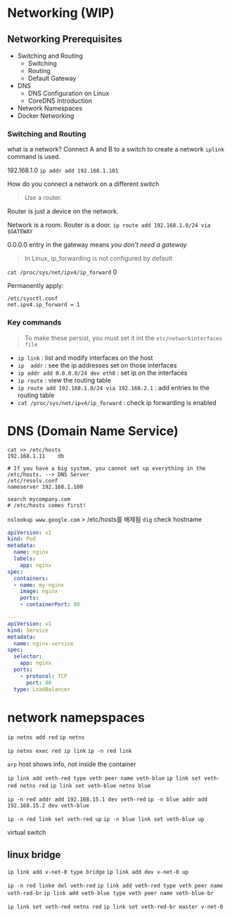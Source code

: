 # Networking (WIP)

## Networking Prerequisites

- Switching and Routing
  + Switching
  + Routing
  + Default Gateway
- DNS
  + DNS Configuration on Linux
  + CoreDNS Introduction
- Network Namespaces
- Docker Networking


### Switching and Routing

what is a network?
Connect A and B to a switch to create a network
`iplink` command is used.

192.168.1.0
`ip addr add 192.168.1.101`

How do you connect a network on a different switch
> Use a router.


Router is just a device on the network.

Network is a room. Router is a door.
`ip route add 192.168.1.0/24 via $GATEWAY`

0.0.0.0 entry in the gateway means *you don't need a gateway*


> In Linux, ip_forwarding is not configured by default

`cat /proc/sys/net/ipv4/ip_forward` 0

Permanently apply:
```shell script
/etc/sysctl.conf
net.ipv4.ip_forward = 1
```

### Key commands

> To make these persist, you must set it int the `etc/networkinterfaces file`
- `ip link` : list and modify interfaces on the host
- `ip  addr` : see the ip addresses set on those interfaces
- `ip addr add 0.0.0.0/24 dev eth0` : set ip on the interfaces
- `ip route` : view the routing table
- `ip route add 192.168.1.0/24 via 192.168.2.1` : add entries to the routing table
- `cat /proc/sys/net/ipv4/ip_forward` : check ip forwarding is enabled


# DNS (Domain Name Service)
```shell script
cat >> /etc/hosts
192.168.1.11    db

# If you have a big system, you cannot set up everything in the /etc/hosts. --> DNS Server
/etc/resolv.conf
nameserver 192.168.1.100

search mycompany.com
# /etc/hosts comes first!
```


`nslookup www.google.com` > /etc/hosts를 배제됨
`dig` check hostname



```yaml
apiVersion: v1
kind: Pod
metadata:
  name: nginx
  labels:
    app: nginx
spec:
  containers:
  - name: my-nginx
    image: nginx
    ports:
    - containerPort: 80

---
apiVersion: v1
kind: Service
metadata:
  name: nginx-service
spec:
  selector:
    app: nginx
  ports:
    - protocol: TCP
      port: 80
  type: LoadBalancer
```


# network namepspaces
`ip netns add red`
`ip netns`

`ip netns exec red ip link`
`ip -n red link`

`arp` host shows info, not inside the container

`ip link add veth-red type veth peer name veth-blue`
`ip link set veth-red netns red`
`ip link set veth-blue netns blue`

`ip -n red addr add 192.168.15.1 dev veth-red`
`ip -n blue addr add 192.168.15.2 dev veth-blue`

`ip -n red link set veth-red up`
`ip -n blue link set veth-blue up`


virtual switch

## linux bridge

`ip link add v-net-0 type bridge`
`ip link add dev v-net-0 up`

`ip -n red linke del veth-red`
`ip link add veth-red type veth peer name veth-red-br`
`ip link add veth-blue type veth peer name veth-blue-br`

`ip link set veth-red netns red`
`ip link set veth-red-br master v-net-0`

